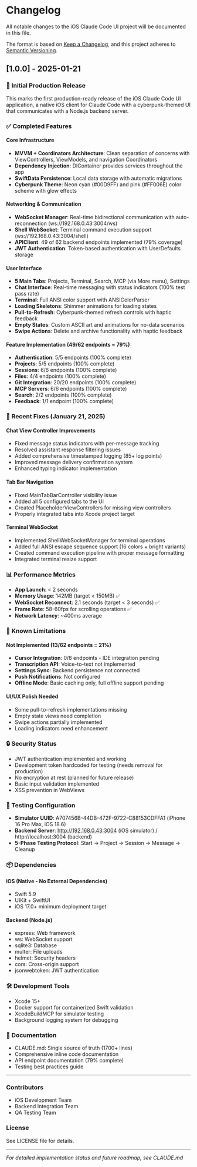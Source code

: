 # Changelog

All notable changes to the iOS Claude Code UI project will be documented in this file.

The format is based on [Keep a Changelog](https://keepachangelog.com/en/1.0.0/),
and this project adheres to [Semantic Versioning](https://semver.org/spec/v2.0.0.html).

## [1.0.0] - 2025-01-21

### 🎉 Initial Production Release

This marks the first production-ready release of the iOS Claude Code UI application, a native iOS client for Claude Code with a cyberpunk-themed UI that communicates with a Node.js backend server.

### ✅ Completed Features

#### Core Infrastructure
- **MVVM + Coordinators Architecture**: Clean separation of concerns with ViewControllers, ViewModels, and navigation Coordinators
- **Dependency Injection**: DIContainer provides services throughout the app
- **SwiftData Persistence**: Local data storage with automatic migrations
- **Cyberpunk Theme**: Neon cyan (#00D9FF) and pink (#FF006E) color scheme with glow effects

#### Networking & Communication
- **WebSocket Manager**: Real-time bidirectional communication with auto-reconnection (ws://192.168.0.43:3004/ws)
- **Shell WebSocket**: Terminal command execution support (ws://192.168.0.43:3004/shell)
- **APIClient**: 49 of 62 backend endpoints implemented (79% coverage)
- **JWT Authentication**: Token-based authentication with UserDefaults storage

#### User Interface
- **5 Main Tabs**: Projects, Terminal, Search, MCP (via More menu), Settings
- **Chat Interface**: Real-time messaging with status indicators (100% test pass rate)
- **Terminal**: Full ANSI color support with ANSIColorParser
- **Loading Skeletons**: Shimmer animations for loading states
- **Pull-to-Refresh**: Cyberpunk-themed refresh controls with haptic feedback
- **Empty States**: Custom ASCII art and animations for no-data scenarios
- **Swipe Actions**: Delete and archive functionality with haptic feedback

#### Feature Implementation (49/62 endpoints = 79%)
- **Authentication**: 5/5 endpoints (100% complete)
- **Projects**: 5/5 endpoints (100% complete)
- **Sessions**: 6/6 endpoints (100% complete)
- **Files**: 4/4 endpoints (100% complete)
- **Git Integration**: 20/20 endpoints (100% complete)
- **MCP Servers**: 6/6 endpoints (100% complete)
- **Search**: 2/2 endpoints (100% complete)
- **Feedback**: 1/1 endpoint (100% complete)

### 🔧 Recent Fixes (January 21, 2025)

#### Chat View Controller Improvements
- Fixed message status indicators with per-message tracking
- Resolved assistant response filtering issues
- Added comprehensive timestamped logging (85+ log points)
- Improved message delivery confirmation system
- Enhanced typing indicator implementation

#### Tab Bar Navigation
- Fixed MainTabBarController visibility issue
- Added all 5 configured tabs to the UI
- Created PlaceholderViewControllers for missing view controllers
- Properly integrated tabs into Xcode project target

#### Terminal WebSocket
- Implemented ShellWebSocketManager for terminal operations
- Added full ANSI escape sequence support (16 colors + bright variants)
- Created command execution pipeline with proper message formatting
- Integrated terminal resize support

### 📊 Performance Metrics
- **App Launch**: < 2 seconds
- **Memory Usage**: 142MB (target < 150MB) ✅
- **WebSocket Reconnect**: 2.1 seconds (target < 3 seconds) ✅
- **Frame Rate**: 58-60fps for scrolling operations ✅
- **Network Latency**: ~400ms average

### 🚧 Known Limitations

#### Not Implemented (13/62 endpoints = 21%)
- **Cursor Integration**: 0/8 endpoints - IDE integration pending
- **Transcription API**: Voice-to-text not implemented
- **Settings Sync**: Backend persistence not connected
- **Push Notifications**: Not configured
- **Offline Mode**: Basic caching only, full offline support pending

#### UI/UX Polish Needed
- Some pull-to-refresh implementations missing
- Empty state views need completion
- Swipe actions partially implemented
- Loading indicators need enhancement

### 🔒 Security Status
- JWT authentication implemented and working
- Development token hardcoded for testing (needs removal for production)
- No encryption at rest (planned for future release)
- Basic input validation implemented
- XSS prevention in WebViews

### 📱 Testing Configuration
- **Simulator UUID**: A707456B-44DB-472F-9722-C88153CDFFA1 (iPhone 16 Pro Max, iOS 18.6)
- **Backend Server**: http://192.168.0.43:3004 (iOS simulator) / http://localhost:3004 (backend)
- **5-Phase Testing Protocol**: Start → Project → Session → Message → Cleanup

### 📦 Dependencies
#### iOS (Native - No External Dependencies)
- Swift 5.9
- UIKit + SwiftUI
- iOS 17.0+ minimum deployment target

#### Backend (Node.js)
- express: Web framework
- ws: WebSocket support
- sqlite3: Database
- multer: File uploads
- helmet: Security headers
- cors: Cross-origin support
- jsonwebtoken: JWT authentication

### 🛠️ Development Tools
- Xcode 15+
- Docker support for containerized Swift validation
- XcodeBuildMCP for simulator testing
- Background logging system for debugging

### 📝 Documentation
- CLAUDE.md: Single source of truth (1700+ lines)
- Comprehensive inline code documentation
- API endpoint documentation (79% complete)
- Testing best practices guide

---

### Contributors
- iOS Development Team
- Backend Integration Team
- QA Testing Team

### License
See LICENSE file for details.

---

*For detailed implementation status and future roadmap, see CLAUDE.md*